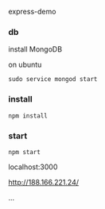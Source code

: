 express-demo

### db

install MongoDB

on ubuntu
```shell
sudo service mongod start
```

### install

```shell
npm install
```

### start

```shell
npm start

```
localhost:3000

http://188.166.221.24/



...
